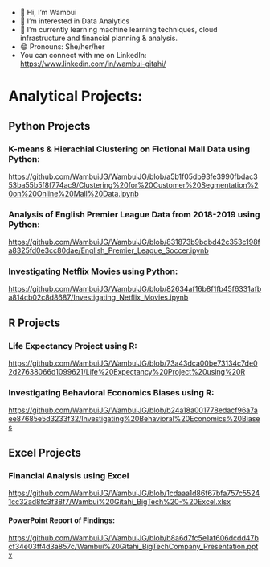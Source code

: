 - 👋 Hi, I’m Wambui
- 👀 I’m interested in Data Analytics 
- 🌱 I’m currently learning machine learning techniques, cloud infrastructure and financial planning & analysis. 
- 😄 Pronouns: She/her/her
- You can connect with me on LinkedIn: https://www.linkedin.com/in/wambui-gitahi/

# Analytical Projects:

## Python Projects

### K-means & Hierachial Clustering on Fictional Mall Data using Python: 
https://github.com/WambuiJG/WambuiJG/blob/a5b1f05db93fe3990fbdac353ba55b5f8f774ac9/Clustering%20for%20Customer%20Segmentation%20on%20Online%20Mall%20Data.ipynb

### Analysis of English Premier League Data from 2018-2019 using Python: 
https://github.com/WambuiJG/WambuiJG/blob/831873b9bdbd42c353c198fa8325fd0e3cc80dae/English_Premier_League_Soccer.ipynb

### Investigating Netflix Movies using Python:
https://github.com/WambuiJG/WambuiJG/blob/82634af16b8f1fb45f6331afba814cb02c8d8687/Investigating_Netflix_Movies.ipynb

## R Projects

### Life Expectancy Project using R:
https://github.com/WambuiJG/WambuiJG/blob/73a43dca00be73134c7de02d27638066d1099621/Life%20Expectancy%20Project%20using%20R

### Investigating Behavioral Economics Biases using R: 
https://github.com/WambuiJG/WambuiJG/blob/b24a18a001778edacf96a7aee87685e5d3233f32/Investigating%20Behavioral%20Economics%20Biases

## Excel Projects

### Financial Analysis using Excel

https://github.com/WambuiJG/WambuiJG/blob/1cdaaa1d86f67bfa757c55241cc32ad8fc3f38f7/Wambui%20Gitahi_BigTech%20-%20Excel.xlsx
#### PowerPoint Report of Findings: 
https://github.com/WambuiJG/WambuiJG/blob/b8a6d7fc5e1af606dcdd47bcf34e03ff4d3a857c/Wambui%20Gitahi_BigTechCompany_Presentation.pptx




